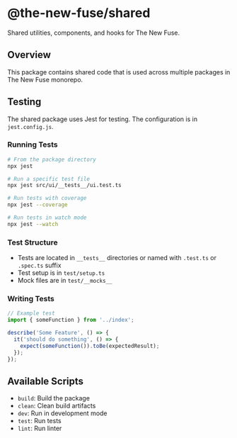 # @the-new-fuse/shared

Shared utilities, components, and hooks for The New Fuse.

## Overview

This package contains shared code that is used across multiple packages in The New Fuse monorepo.

## Testing

The shared package uses Jest for testing. The configuration is in `jest.config.js`.

### Running Tests

```bash
# From the package directory
npx jest

# Run a specific test file
npx jest src/ui/__tests__/ui.test.ts

# Run tests with coverage
npx jest --coverage

# Run tests in watch mode
npx jest --watch
```

### Test Structure

- Tests are located in `__tests__` directories or named with `.test.ts` or `.spec.ts` suffix
- Test setup is in `test/setup.ts`
- Mock files are in `test/__mocks__`

### Writing Tests

```typescript
// Example test
import { someFunction } from '../index';

describe('Some Feature', () => {
  it('should do something', () => {
    expect(someFunction()).toBe(expectedResult);
  });
});
```

## Available Scripts

- `build`: Build the package
- `clean`: Clean build artifacts
- `dev`: Run in development mode
- `test`: Run tests
- `lint`: Run linter
